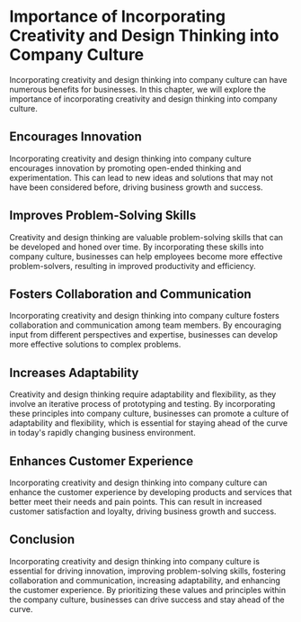 Importance of Incorporating Creativity and Design Thinking into Company Culture
=============================================================================================================================================================

Incorporating creativity and design thinking into company culture can have numerous benefits for businesses. In this chapter, we will explore the importance of incorporating creativity and design thinking into company culture.

Encourages Innovation
---------------------

Incorporating creativity and design thinking into company culture encourages innovation by promoting open-ended thinking and experimentation. This can lead to new ideas and solutions that may not have been considered before, driving business growth and success.

Improves Problem-Solving Skills
-------------------------------

Creativity and design thinking are valuable problem-solving skills that can be developed and honed over time. By incorporating these skills into company culture, businesses can help employees become more effective problem-solvers, resulting in improved productivity and efficiency.

Fosters Collaboration and Communication
---------------------------------------

Incorporating creativity and design thinking into company culture fosters collaboration and communication among team members. By encouraging input from different perspectives and expertise, businesses can develop more effective solutions to complex problems.

Increases Adaptability
----------------------

Creativity and design thinking require adaptability and flexibility, as they involve an iterative process of prototyping and testing. By incorporating these principles into company culture, businesses can promote a culture of adaptability and flexibility, which is essential for staying ahead of the curve in today's rapidly changing business environment.

Enhances Customer Experience
----------------------------

Incorporating creativity and design thinking into company culture can enhance the customer experience by developing products and services that better meet their needs and pain points. This can result in increased customer satisfaction and loyalty, driving business growth and success.

Conclusion
----------

Incorporating creativity and design thinking into company culture is essential for driving innovation, improving problem-solving skills, fostering collaboration and communication, increasing adaptability, and enhancing the customer experience. By prioritizing these values and principles within the company culture, businesses can drive success and stay ahead of the curve.
